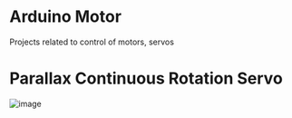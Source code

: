 # Arduino Motor

Projects related to control of motors, servos

# Parallax Continuous Rotation Servo
![image](https://user-images.githubusercontent.com/44589560/160068488-9a4d0b90-9756-4ed5-8ff9-26a8aa9561e7.png)

